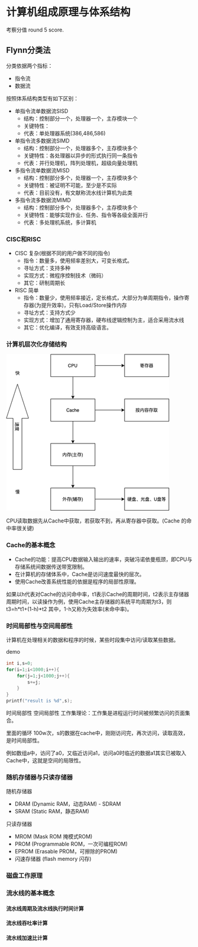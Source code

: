 # 计算机组成原理与体系结构
考察分值 round 5 score.

## Flynn分类法

分类依据两个指标：
* 指令流
* 数据流

按照体系结构类型有如下区别：
* 单指令流单数据流SISD
  * 结构：控制部分一个，处理器一个，主存模块一个
  * 关键特性：
  * 代表：单处理器系统(386,486,586)
* 单指令流多数据流SIMD
  * 结构：控制部分一个，处理器多个，主存模块多个
  * 关键特性：各处理器以异步的形式执行同一条指令
  * 代表：并行处理机，阵列处理机，超级向量处理机
* 多指令流单数据流MISD
  * 结构：控制部分多个，处理器一个，主存模块多个
  * 关键特性：被证明不可能，至少是不实际
  * 代表：目前没有，有文献称流水线计算机为此类
* 多指令流多数据流MIMD
  * 结构：控制部分多个，处理器多个，主存模块多个
  * 关键特性：能够实现作业、任务、指令等各级全面并行
  * 代表：多处理机系统，多计算机

### CISC和RISC

* CISC 复杂(根据不同的用户做不同的指令)
  * 指令：数量多，使用频率差别大，可变长格式。
  * 寻址方式：支持多种
  * 实现方式：微程序控制技术（微码）
  * 其它：研制周期长 
* RISC 简单
  * 指令：数量少，使用频率接近，定长格式，大部分为单周期指令，操作寄存器(为提升效率)，只有Load/Store操作内存
  * 寻址方式：支持方式少
  * 实现方式：增加了通用寄存器，硬布线逻辑控制为主，适合采用流水线
  * 其它：优化编译，有效支持高级语言。

### 计算机层次化存储结构

![计算机层次化存储结构](img/计算机层次化存储结构.png)

CPU读取数据先从Cache中获取，若获取不到，再从寄存器中获取。(Cache 的命中率很关键)

### Cache的基本概念
* Cache的功能：提高CPU数据输入输出的速率，突破冯诺依曼瓶颈，即CPU与存储系统间数据传送带宽限制。
* 在计算机的存储体系中，Cache是访问速度最快的层次。
* 使用Cache改善系统性能的依据是程序的局部性原理。

如果以h代表对Cache的访问命中率，t1表示Cache的周期时间，t2表示主存储器周期时间，以读操作为例，使用Cache主存储器的系统平均周期为t3，则
    t3=h*t1+(1-h)*t2
其中，1-h又称为失效率(未命中率)。

### 时间局部性与空间局部性

计算机在处理相关的数据和程序的时候，某些时段集中访问/读取某些数据。



demo
```c
int i,s=0;
for(i=1;i<1000;i++){
    for(j=1;j<1000;j++){
        s+=j;
    }
}
printf("result is %d",s);
```

时间局部性
空间局部性
工作集理论：工作集是进程运行时间被频繁访问的页面集合。

里面的循环 100w次，s的数据在cache中，刚刚访问完，再次访问，读取高效，是时间局部性。

例如数组a中，访问了a0，又临近访问a1，访问a0时临近的数据a1其实已被取入Cache中，这就是空间的局限性。

### 随机存储器与只读存储器

随机存储器
* DRAM (Dynamic RAM，动态RAM) - SDRAM
* SRAM (Static RAM，静态RAM)

只读存储器
* MROM (Mask ROM 掩模式ROM)
* PROM (Programmable ROM，一次可编程ROM)
* EPROM (Erasable PROM，可擦除的PROM)
* 闪速存储器 (flash memory 闪存)

### 磁盘工作原理

### 流水线的基本概念

#### 流水线周期及流水线执行时间计算

#### 流水线吞吐率计算

#### 流水线加速比计算

